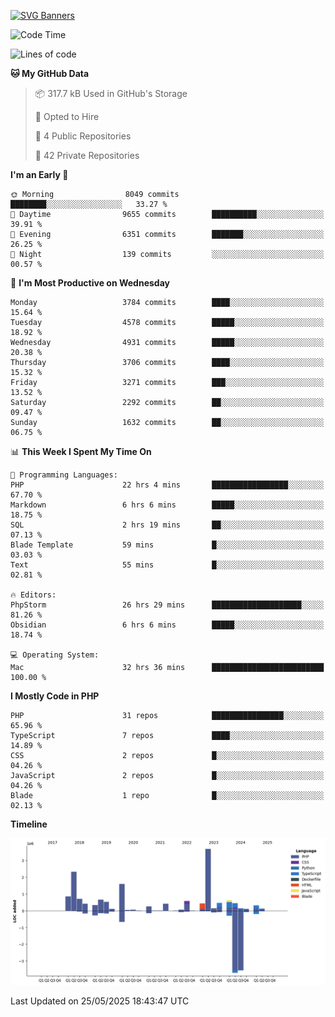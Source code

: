 [![SVG Banners](https://svg-banners.vercel.app/api?type=glitch&text1=Gere_Lajos%F0%9F%92%BB&width=800&height=400)](https://github.com/Akshay090/svg-banners)

<!--START_SECTION:waka-->
![Code Time](http://img.shields.io/badge/Code%20Time-2%2C503%20hrs%2051%20mins-blue)

![Lines of code](https://img.shields.io/badge/From%20Hello%20World%20I%27ve%20Written-15.5%20million%20lines%20of%20code-blue)

**🐱 My GitHub Data** 

> 📦 317.7 kB Used in GitHub's Storage 
 > 
> 💼 Opted to Hire
 > 
> 📜 4 Public Repositories 
 > 
> 🔑 42 Private Repositories 
 > 
**I'm an Early 🐤** 

```text
🌞 Morning                8049 commits        ████████░░░░░░░░░░░░░░░░░   33.27 % 
🌆 Daytime                9655 commits        ██████████░░░░░░░░░░░░░░░   39.91 % 
🌃 Evening                6351 commits        ███████░░░░░░░░░░░░░░░░░░   26.25 % 
🌙 Night                  139 commits         ░░░░░░░░░░░░░░░░░░░░░░░░░   00.57 % 
```
📅 **I'm Most Productive on Wednesday** 

```text
Monday                   3784 commits        ████░░░░░░░░░░░░░░░░░░░░░   15.64 % 
Tuesday                  4578 commits        █████░░░░░░░░░░░░░░░░░░░░   18.92 % 
Wednesday                4931 commits        █████░░░░░░░░░░░░░░░░░░░░   20.38 % 
Thursday                 3706 commits        ████░░░░░░░░░░░░░░░░░░░░░   15.32 % 
Friday                   3271 commits        ███░░░░░░░░░░░░░░░░░░░░░░   13.52 % 
Saturday                 2292 commits        ██░░░░░░░░░░░░░░░░░░░░░░░   09.47 % 
Sunday                   1632 commits        ██░░░░░░░░░░░░░░░░░░░░░░░   06.75 % 
```


📊 **This Week I Spent My Time On** 

```text
💬 Programming Languages: 
PHP                      22 hrs 4 mins       █████████████████░░░░░░░░   67.70 % 
Markdown                 6 hrs 6 mins        █████░░░░░░░░░░░░░░░░░░░░   18.75 % 
SQL                      2 hrs 19 mins       ██░░░░░░░░░░░░░░░░░░░░░░░   07.13 % 
Blade Template           59 mins             █░░░░░░░░░░░░░░░░░░░░░░░░   03.03 % 
Text                     55 mins             █░░░░░░░░░░░░░░░░░░░░░░░░   02.81 % 

🔥 Editors: 
PhpStorm                 26 hrs 29 mins      ████████████████████░░░░░   81.26 % 
Obsidian                 6 hrs 6 mins        █████░░░░░░░░░░░░░░░░░░░░   18.74 % 

💻 Operating System: 
Mac                      32 hrs 36 mins      █████████████████████████   100.00 % 
```

**I Mostly Code in PHP** 

```text
PHP                      31 repos            ████████████████░░░░░░░░░   65.96 % 
TypeScript               7 repos             ████░░░░░░░░░░░░░░░░░░░░░   14.89 % 
CSS                      2 repos             █░░░░░░░░░░░░░░░░░░░░░░░░   04.26 % 
JavaScript               2 repos             █░░░░░░░░░░░░░░░░░░░░░░░░   04.26 % 
Blade                    1 repo              █░░░░░░░░░░░░░░░░░░░░░░░░   02.13 % 
```



**Timeline**

![Lines of Code chart](https://raw.githubusercontent.com/gere-lajos/gere-lajos/main/assets/bar_graph.png)


 Last Updated on 25/05/2025 18:43:47 UTC
<!--END_SECTION:waka-->
